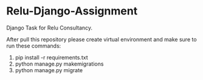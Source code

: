 # Relu-Django-Assignment
Django Task for Relu Consultancy.

After pull this repository please create virtual environment and make sure to run these commands:
1.  pip install -r requirements.txt
2.  python manage.py makemigrations
3.  python manage.py migrate
